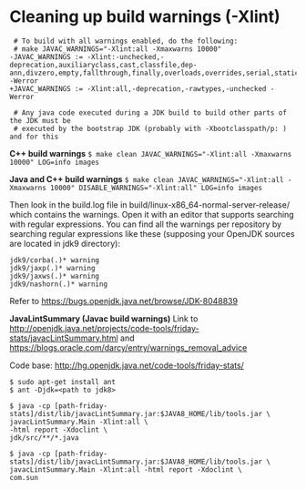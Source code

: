 # Cleaning up build warnings  (-Xlint)

```
 # To build with all warnings enabled, do the following:
 # make JAVAC_WARNINGS="-Xlint:all -Xmaxwarns 10000"
-JAVAC_WARNINGS := -Xlint:-unchecked,-deprecation,auxiliaryclass,cast,classfile,dep-ann,divzero,empty,fallthrough,finally,overloads,overrides,serial,static,try,varargs -Werror
+JAVAC_WARNINGS := -Xlint:all,-deprecation,-rawtypes,-unchecked -Werror
 
 # Any java code executed during a JDK build to build other parts of the JDK must be 
 # executed by the bootstrap JDK (probably with -Xbootclasspath/p: ) and for this
```
**C++ build warnings**
```$ make clean JAVAC_WARNINGS="-Xlint:all -Xmaxwarns 10000" LOG=info images```

**Java and C++ build warnings**
```$ make clean JAVAC_WARNINGS="-Xlint:all -Xmaxwarns 10000" DISABLE_WARNINGS="-Xlint:all" LOG=info images```

Then look in the build.log file in build/linux-x86_64-normal-server-release/ which contains the warnings. Open it with an editor that supports searching with regular expressions. You can find all the warnings per repository by searching regular expressions like these (supposing your OpenJDK sources are located in jdk9 directory):

```
jdk9/corba(.)* warning
jdk9/jaxp(.)* warning
jdk9/jaxws(.)* warning
jdk9/nashorn(.)* warning
```
Refer to https://bugs.openjdk.java.net/browse/JDK-8048839 

**JavaLintSummary (Javac build warnings)**
Link to http://openjdk.java.net/projects/code-tools/friday-stats/javacLintSummary.html and https://blogs.oracle.com/darcy/entry/warnings_removal_advice

Code base: http://hg.openjdk.java.net/code-tools/friday-stats/

```
$ sudo apt-get install ant
$ ant -Djdk=<path to jdk8>

$ java -cp [path-friday-stats]/dist/lib/javacLintSummary.jar:$JAVA8_HOME/lib/tools.jar \
javacLintSummary.Main -Xlint:all \ 
-html report -Xdoclint \
jdk/src/**/*.java

$ java -cp [path-friday-stats]/dist/lib/javacLintSummary.jar:$JAVA8_HOME/lib/tools.jar \ javacLintSummary.Main -Xlint:all -html report -Xdoclint \
com.sun 
```